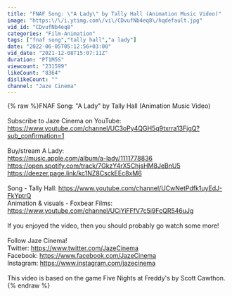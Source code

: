 ```yaml
---
title: "FNAF Song: \"A Lady\" by Tally Hall (Animation Music Video)"
image: "https:\/\/i.ytimg.com\/vi\/CDvufNb4eq8\/hqdefault.jpg"
vid_id: "CDvufNb4eq8"
categories: "Film-Animation"
tags: ["fnaf song","tally hall","a lady"]
date: "2022-06-05T05:12:56+03:00"
vid_date: "2021-12-08T15:07:11Z"
duration: "PT1M5S"
viewcount: "231599"
likeCount: "8364"
dislikeCount: ""
channel: "Jaze Cinema"
---
```

{% raw %}FNAF Song: &quot;A Lady&quot; by Tally Hall (Animation Music Video)<br /><br />Subscribe to Jaze Cinema on YouTube: <a rel="nofollow" target="blank" href="https://www.youtube.com/channel/UC3oPy4QGH5q9txrra13FjgQ?sub_confirmation=1">https://www.youtube.com/channel/UC3oPy4QGH5q9txrra13FjgQ?sub_confirmation=1</a><br /><br />Buy/stream A Lady: <br /><a rel="nofollow" target="blank" href="https://music.apple.com/album/a-lady/1111778836">https://music.apple.com/album/a-lady/1111778836</a><br /><a rel="nofollow" target="blank" href="https://open.spotify.com/track/7GkzY4rX5ChjsHM8JeBnU5">https://open.spotify.com/track/7GkzY4rX5ChjsHM8JeBnU5</a><br /><a rel="nofollow" target="blank" href="https://deezer.page.link/kc1NZ8CsckEEc8xM6">https://deezer.page.link/kc1NZ8CsckEEc8xM6</a><br /><br />Song - Tally Hall: <a rel="nofollow" target="blank" href="https://www.youtube.com/channel/UCwNetPdfk1uyEdJ-FkYptrQ">https://www.youtube.com/channel/UCwNetPdfk1uyEdJ-FkYptrQ</a><br />Animation &amp; visuals - Foxbear Films: <a rel="nofollow" target="blank" href="https://www.youtube.com/channel/UCiYiFFfV7c5i9FcQR546uJg">https://www.youtube.com/channel/UCiYiFFfV7c5i9FcQR546uJg</a><br /><br />If you enjoyed the video, then you should probably go watch some more!<br /><br />Follow Jaze Cinema!<br />Twitter: <a rel="nofollow" target="blank" href="https://www.twitter.com/JazeCinema">https://www.twitter.com/JazeCinema</a><br />Facebook: <a rel="nofollow" target="blank" href="https://www.facebook.com/JazeCinema">https://www.facebook.com/JazeCinema</a><br />Instagram: <a rel="nofollow" target="blank" href="https://www.instagram.com/jazecinema">https://www.instagram.com/jazecinema</a><br /><br />This video is based on the game Five Nights at Freddy's by Scott Cawthon.{% endraw %}
